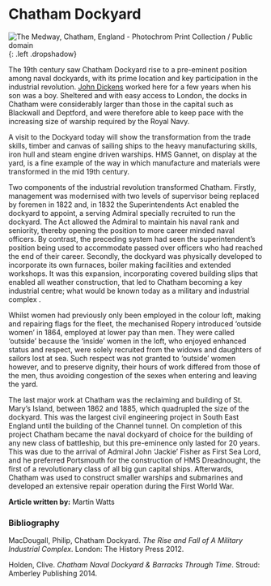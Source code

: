 <param ve-config style="article">

# Chatham Dockyard

![The Medway, Chatham, England - Photochrom Print Collection / Public domain](https://upload.wikimedia.org/wikipedia/commons/thumb/b/bd/The_Medway%2C_Chatham%2C_England-LCCN2002711859.tif/lossy-page1-796px-The_Medway%2C_Chatham%2C_England-LCCN2002711859.tif.jpg){: .left .dropshadow}

The 19th century saw Chatham Dockyard rise to a pre-eminent position among naval dockyards, with its prime location and key participation in the industrial revolution. [John Dickens](/dickens/dickens-chatham) worked here for a few years when his son was a boy. Sheltered and with easy access to London, the docks in Chatham were considerably larger than those in the capital such as Blackwall and Deptford, and were therefore able to keep pace with the increasing size of warship required by the Royal Navy.
<br>

A visit to the Dockyard today will show the transformation from the trade skills, timber and canvas of sailing ships to the heavy manufacturing skills, iron hull and steam engine driven warships.  HMS Gannet, on display at the yard, is a fine example of the way in which manufacture and materials were transformed in the mid 19th century. 

Two components of the industrial revolution transformed Chatham. Firstly, management was modernised with two levels of supervisor being replaced by foremen in 1822 and, in 1832 the Superintendents Act enabled the dockyard to appoint, a serving Admiral specially recruited to run the dockyard. The Act allowed the Admiral to maintain his naval rank and seniority, thereby opening the position to more career minded naval officers. By contrast, the preceding system had seen the superintendent’s position being used to accommodate passed over officers who had reached the end of their career. Secondly, the dockyard was physically developed to incorporate its own furnaces, boiler making facilities and extended workshops. It was this expansion, incorporating covered building slips that enabled all weather construction, that led to Chatham becoming a key industrial centre; what would be known today as a military and industrial complex .

Whilst women had previously only been employed in the colour loft, making and repairing flags for the fleet, the mechanised Ropery introduced ‘outside women’ in 1864, employed at lower pay than men. They were called ‘outside’ because the ‘inside’ women in the loft, who enjoyed enhanced status and respect, were solely recruited from the widows and daughters of sailors lost at sea. Such respect was not granted to ‘outside’ women however, and to preserve dignity, their hours of work differed from those of the men, thus avoiding congestion of the sexes when entering and leaving the yard.

The last major work at Chatham was the reclaiming and building of St. Mary’s Island, between 1862 and 1885, which quadrupled the size of the dockyard. This was the largest civil engineering project in South East England until the building of the Channel tunnel. On completion of this project Chatham became the naval dockyard of choice for the building of any new class of battleship, but this pre-eminence only lasted for 20 years. This was due to the arrival of Admiral John ‘Jackie’ Fisher as First Sea Lord, and he preferred Portsmouth for the construction of HMS Dreadnought, the first of a revolutionary class of all big gun capital ships. Afterwards, Chatham was used to construct smaller warships and submarines and developed an extensive repair operation during the First World War.

**Article written by:** Martin Watts

### Bibliography

MacDougall, Philip, Chatham Dockyard. _The Rise and Fall of A Military Industrial Complex_. London: The History Press 2012.

Holden, Clive. _Chatham Naval Dockyard & Barracks Through Time_. Stroud: Amberley Publishing 2014.
